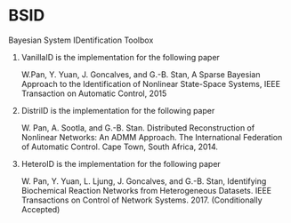 # BSID
Bayesian System IDentification Toolbox

1. VanillaID is the implementation for the following paper

    W.Pan, Y. Yuan, J. Goncalves, and G.-B. Stan, A Sparse Bayesian Approach to the Identification of Nonlinear State-Space Systems, IEEE Transaction on Automatic Control, 2015 

2. DistriID is the implementation for the following paper

     W. Pan, A. Sootla, and G.-B. Stan. Distributed Reconstruction of Nonlinear Networks: An ADMM Approach. The International Federation of Automatic Control. Cape Town, South Africa, 2014.


3. HeteroID is the implementation for the following paper

    W. Pan, Y. Yuan, L. Ljung, J. Goncalves, and G.-B. Stan, Identifying Biochemical Reaction Networks from Heterogeneous Datasets. IEEE Transactions on Control of Network Systems. 2017. (Conditionally Accepted)




